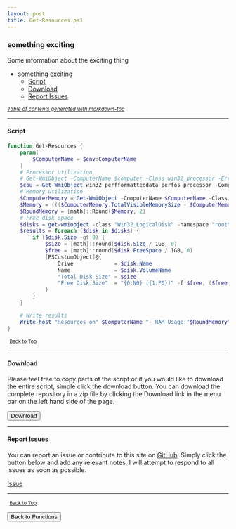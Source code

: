 ```yaml
---
layout: post
title: Get-Resources.ps1
---
```


### something exciting

Some information about the exciting thing

- [something exciting](#something-exciting)
  - [Script](#script)
  - [Download](#download)
  - [Report Issues](#report-issues)

<small><i><a href='http://ecotrust-canada.github.io/markdown-toc/'>Table of contents generated with markdown-toc</a></i></small>

---

#### Script

```powershell
function Get-Resources {
    param(
        $ComputerName = $env:ComputerName
    )
    # Processor utilization
    # Get-WmiObject -ComputerName $computer -Class win32_processor -ErrorAction Stop | Measure-Object -Property LoadPercentage -Average | Select-Object *
    $cpu = Get-WmiObject win32_perfformatteddata_perfos_processor -ComputerName $ComputerName | Where-Object { $_.name -eq "_total" } | Select-Object -ExpandProperty PercentProcessorTime -ErrorAction silentlycontinue
    # Memory utilization
    $ComputerMemory = Get-WmiObject -ComputerName $ComputerName -Class win32_operatingsystem -ErrorAction Stop
    $Memory = ((($ComputerMemory.TotalVisibleMemorySize - $ComputerMemory.FreePhysicalMemory) * 100) / $ComputerMemory.TotalVisibleMemorySize)
    $RoundMemory = [math]::Round($Memory, 2)
    # Free disk space
    $disks = get-wmiobject -class "Win32_LogicalDisk" -namespace "root\CIMV2" -ComputerName $ComputerName
    $results = foreach ($disk in $disks) {
        if ($disk.Size -gt 0) {
            $size = [math]::round($disk.Size / 1GB, 0)
            $free = [math]::round($disk.FreeSpace / 1GB, 0)
            [PSCustomObject]@{
                Drive             = $disk.Name
                Name              = $disk.VolumeName
                "Total Disk Size" = $size
                "Free Disk Size"  = "{0:N0} ({1:P0})" -f $free, ($free / $size)
            }
        }
    }

    # Write results
    Write-host "Resources on" $ComputerName "- RAM Usage:"$RoundMemory"%, CPU:"$cpu"%, Free" $free "GB"
}
```

<span style="font-size:11px;"><a href="#"><i class="fas fa-caret-up" aria-hidden="true" style="color: white; margin-right:5px;"></i>Back to Top</a></span>

---

#### Download

Please feel free to copy parts of the script or if you would like to download the entire script, simple click the download button. You can download the complete repository in a zip file by clicking the Download link in the menu bar on the left hand side of the page.

<button class="btn" type="submit" onclick="window.open('/PowerShell/functions/Get-Resources.ps1')">
    <i class="fa fa-cloud-download-alt">
    </i>
        Download
</button>

---

#### Report Issues

You can report an issue or contribute to this site on <a href="https://github.com/BanterBoy/scripts-blog/issues">GitHub</a>. Simply click the button below and add any relevant notes. I will attempt to respond to all issues as soon as possible.

<!-- Place this tag where you want the button to render. -->

<a class="github-button" href="https://github.com/BanterBoy/scripts-blog/issues/new?title=Get-Resources.ps1&body=There is a problem with this function. Please find details below." data-show-count="true" aria-label="Issue BanterBoy/scripts-blog on GitHub">Issue</a>

---

<span style="font-size:11px;"><a href="#"><i class="fas fa-caret-up" aria-hidden="true" style="color: white; margin-right:5px;"></i>Back to Top</a></span>

<a href="/menu/_pages/functions.html">
    <button class="btn">
        <i class='fas fa-reply'>
        </i>
            Back to Functions
    </button>
</a>

[1]: http://ecotrust-canada.github.io/markdown-toc
[2]: https://github.com/googlearchive/code-prettify
